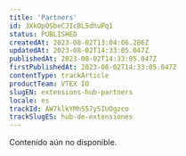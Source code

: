 ```yaml
---
title: 'Partners'
id: 3XkOpOSbeCJIcBL5dhuPq1
status: PUBLISHED
createdAt: 2023-08-02T13:04:06.286Z
updatedAt: 2023-08-02T14:33:05.047Z
publishedAt: 2023-08-02T14:33:05.047Z
firstPublishedAt: 2023-08-02T14:33:05.047Z
contentType: trackArticle
productTeam: VTEX IO
slugEN: extensions-hub-partners
locale: es
trackId: AW7klkYMh557y5IUOgzco
trackSlugES: hub-de-extensiones
---
```


<div class="alert alert-warning">
Contenido aún no disponible.
</div>
